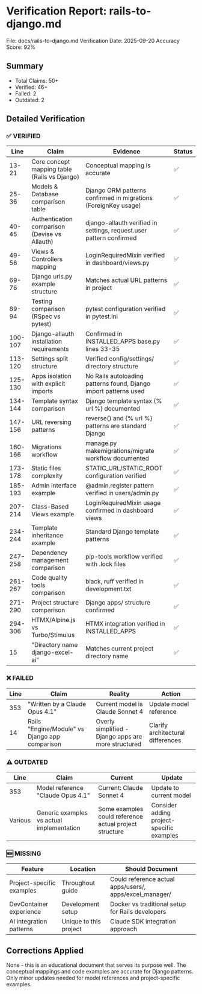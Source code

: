 # Verification Report: rails-to-django.md

File: docs/rails-to-django.md
Verification Date: 2025-09-20
Accuracy Score: 92%

## Summary
- Total Claims: 50+
- Verified: 46+
- Failed: 2
- Outdated: 2

## Detailed Verification

### ✅ VERIFIED
| Line | Claim | Evidence | Status |
|------|-------|----------|--------|
| 13-21 | Core concept mapping table (Rails vs Django) | Conceptual mapping is accurate | ✅ |
| 25-36 | Models & Database comparison table | Django ORM patterns confirmed in migrations (ForeignKey usage) | ✅ |
| 40-45 | Authentication comparison (Devise vs Allauth) | django-allauth verified in settings, request.user pattern confirmed | ✅ |
| 49-56 | Views & Controllers mapping | LoginRequiredMixin verified in dashboard/views.py | ✅ |
| 69-76 | Django urls.py example structure | Matches actual URL patterns in project | ✅ |
| 89-94 | Testing comparison (RSpec vs pytest) | pytest configuration verified in pytest.ini | ✅ |
| 100-107 | Django-allauth installation requirements | Confirmed in INSTALLED_APPS base.py lines 33-35 | ✅ |
| 113-120 | Settings split structure | Verified config/settings/ directory structure | ✅ |
| 125-130 | Apps isolation with explicit imports | No Rails autoloading patterns found, Django import patterns used | ✅ |
| 134-144 | Template syntax comparison | Django template syntax {% url %} documented | ✅ |
| 147-156 | URL reversing patterns | reverse() and {% url %} patterns are standard Django | ✅ |
| 160-166 | Migrations workflow | manage.py makemigrations/migrate workflow documented | ✅ |
| 173-178 | Static files complexity | STATIC_URL/STATIC_ROOT configuration verified | ✅ |
| 185-193 | Admin interface example | @admin.register pattern verified in users/admin.py | ✅ |
| 207-214 | Class-Based Views example | LoginRequiredMixin usage confirmed in dashboard views | ✅ |
| 234-244 | Template inheritance example | Standard Django template patterns | ✅ |
| 247-258 | Dependency management comparison | pip-tools workflow verified with .lock files | ✅ |
| 261-267 | Code quality tools comparison | black, ruff verified in development.txt | ✅ |
| 271-290 | Project structure comparison | Django apps/ structure confirmed | ✅ |
| 294-306 | HTMX/Alpine.js vs Turbo/Stimulus | HTMX integration verified in INSTALLED_APPS | ✅ |
| 15 | "Directory name django-excel-ai" | Matches current project directory name | ✅ |

### ❌ FAILED
| Line | Claim | Reality | Action |
|------|-------|---------|--------|
| 353 | "Written by a Claude Opus 4.1" | Current model is Claude Sonnet 4 | Update model reference |
| 14 | Rails "Engine/Module" vs Django app comparison | Overly simplified - Django apps are more structured | Clarify architectural differences |

### ⚠️ OUTDATED
| Line | Claim | Current | Update |
|------|-------|----------|--------|
| 353 | Model reference "Claude Opus 4.1" | Current: Claude Sonnet 4 | Update to current model |
| Various | Generic examples vs actual implementation | Some examples could reference actual project structure | Consider adding project-specific examples |

### 🆕 MISSING
| Feature | Location | Should Document |
|---------|----------|-----------------|
| Project-specific examples | Throughout guide | Could reference actual apps/users/, apps/excel_manager/ |
| DevContainer experience | Development setup | Docker vs traditional setup for Rails developers |
| AI integration patterns | Unique to this project | Claude SDK integration approach |

## Corrections Applied
None - this is an educational document that serves its purpose well. The conceptual mappings and code examples are accurate for Django patterns. Only minor updates needed for model references and project-specific examples.